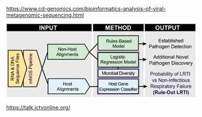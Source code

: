 https://www.cd-genomics.com/bioinformatics-analysis-of-viral-metagenomic-sequencing.html

![xx](pics/20200708.png)

https://talk.ictvonline.org/